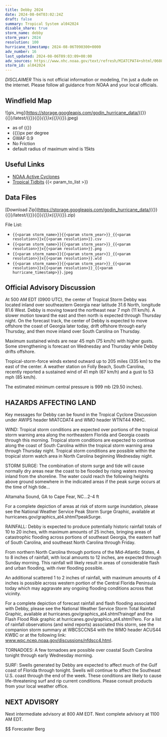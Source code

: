 ```yaml
---
title: Debby 2024
date: 2024-08-04T03:02:24Z
draft: false
summary: Tropical System al042024
disable_share: true
storm_name: debby
storm_year: 2024
resolution: 100
hurricane_timestamp: 2024-08-06T090300+0000
adv_number: 16
last_updated: 2024-08-06T09:03:09+00:00
adv_sources: https://www.nhc.noaa.gov/text/refresh/MIATCPAT4+shtml/060851.shtml;https://www.nhc.noaa.gov/refresh/graphics_at4+shtml/034136.shtml?cone
storm_id: al042024
---
```

*DISCLAIMER* This is not official information or modeling, I'm just a dude on the internet.  Please follow all guidance from NOAA and your local officials.

## Windfield Map
![gis_img](https://storage.googleapis.com/godin_hurricane_data/{{<param storm_name>}}{{<param storm_year>}}/latest/{{<param storm_name>}}{{<param storm_year>}}_{{<param resolution>}}x{{<param resolution>}}_{{<param hurricane_timestamp>}}.jpeg)

- as of {{<param last_updated>}}
- {{<param resolution>}}px per degree
- GWAF 0.9
- No Friction
- default radius of maximum wind is 15kts

## Useful Links
- [NOAA Active Cyclones](https://www.nhc.noaa.gov/)
- [Tropical Tidbits](https://www.tropicaltidbits.com/storminfo/)
{{< param_to_list >}}

## Data Files
[Download Zip](https://storage.googleapis.com/godin_hurricane_data/{{<param storm_name>}}{{<param storm_year>}}/latest/{{<param storm_name>}}{{<param storm_year>}}_{{<param resolution>}}x{{<param resolution>}}_{{<param hurricane_timestamp>}}.zip)

File List:
- `{{<param storm_name>}}{{<param storm_year>}}_{{<param resolution>}}x{{<param resolution>}}.csv`
- `{{<param storm_name>}}{{<param storm_year>}}_{{<param resolution>}}x{{<param resolution>}}.png`
- `{{<param storm_name>}}{{<param storm_year>}}_{{<param resolution>}}x{{<param resolution>}}.wld`
- `{{<param storm_name>}}{{<param storm_year>}}_{{<param resolution>}}x{{<param resolution>}}_{{<param hurricane_timestamp>}}.jpeg`


## Official Advisory Discussion
At 500 AM EDT (0900 UTC), the center of Tropical Storm Debby was
located inland over southeastern Georgia near latitude 31.6 North, 
longitude 81.6 West. Debby is moving toward the northeast near 7 mph 
(11 km/h).  A slower motion toward the east and then north is 
expected through Thursday night.  On the forecast track, the center 
of Debby is expected to move offshore the coast of Georgia later 
today, drift offshore through early Thursday, and then move inland 
over South Carolina on Thursday.
 
Maximum sustained winds are near 45 mph (75 km/h) with higher gusts.
Some strengthening is forecast on Wednesday and Thursday while 
Debby drifts offshore.
 
Tropical-storm-force winds extend outward up to 205 miles (335 km)
to the east of the center.  A weather station on Folly Beach, South 
Carolina, recently reported a sustained wind of 41 mph (67 km/h) 
and a gust to 53 mph (85 km/h).
 
The estimated minimum central pressure is 999 mb (29.50 inches).
 
 
HAZARDS AFFECTING LAND
----------------------
Key messages for Debby can be found in the Tropical Cyclone
Discussion under AWIPS header MIATCDAT4 and WMO header WTNT44 KNHC.
 
WIND:  Tropical storm conditions are expected over portions of the
tropical storm warning area along the northeastern Florida and
Georgia coasts through this morning.  Tropical storm conditions are
expected to continue along the coast of South Carolina within the
tropical storm warning area through Thursday night.  Tropical
storm conditions are possible within the tropical storm watch area
in North Carolina beginning Wednesday night.
 
STORM SURGE: The combination of storm surge and tide will cause
normally dry areas near the coast to be flooded by rising waters
moving inland from the shoreline. The water could reach the
following heights above ground somewhere in the indicated areas if
the peak surge occurs at the time of high tide...
 
Altamaha Sound, GA to Cape Fear, NC...2-4 ft
 
For a complete depiction of areas at risk of storm surge inundation,
please see the National Weather Service Peak Storm Surge Graphic,
available at hurricanes.gov/graphics_at4.shtml?peakSurge.
 
RAINFALL: Debby is expected to produce potentially historic rainfall
totals of 10 to 20 inches, with maximum amounts of 25 inches,
bringing areas of catastrophic flooding across portions of southeast
Georgia, the eastern half of South Carolina, and southeast North
Carolina through Friday.
 
From northern North Carolina through portions of the Mid-Atlantic
States, 4 to 8 inches of rainfall, with local amounts to 12 inches,
are expected through Sunday morning. This rainfall will likely
result in areas of considerable flash and urban flooding, with river
flooding possible.
 
An additional scattered 1 to 2 inches of rainfall, with maximum
amounts of 4 inches is possible across western portion of the
Central Florida Peninsula today which may aggravate any ongoing
flooding conditions across that vicinity.
 
For a complete depiction of forecast rainfall and flash flooding
associated with  Debby, please see the National Weather Service
Storm Total Rainfall Graphic, available at
hurricanes.gov/graphics_at4.shtml?rainqpf and the Flash Flood Risk
graphic at hurricanes.gov/graphics_at4.shtml?ero.  For a list of
rainfall observations (and wind reports) associated this storm, see
the companion storm summary at WBCSCCNS4 with the WMO header ACUS44
KWBC or at the following link:
www.wpc.ncep.noaa.gov/discussions/nfdscc4.html.
 
TORNADOES: A few tornadoes are possible over coastal South Carolina
tonight through early Wednesday morning.
 
SURF:  Swells generated by Debby are expected to affect much of the
Gulf coast of Florida through tonight.  Swells will continue to
affect the Southeast U.S. coast through the end of the week.
These conditions are likely to cause life-threatening surf and rip
current conditions. Please consult products from your local weather
office.
 
 
NEXT ADVISORY
-------------
Next intermediate advisory at 800 AM EDT.
Next complete advisory at 1100 AM EDT.
 
$$
Forecaster Berg